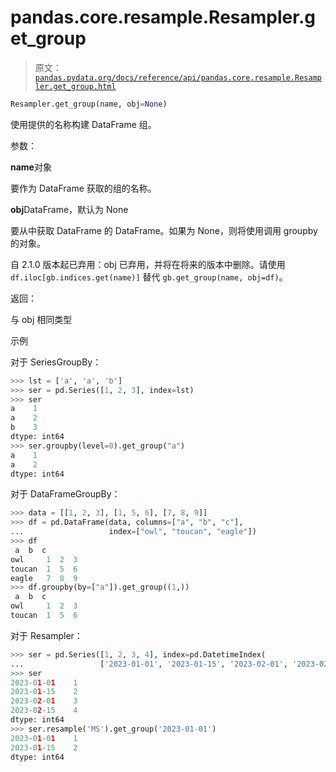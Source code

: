 # pandas.core.resample.Resampler.get_group

> 原文：[`pandas.pydata.org/docs/reference/api/pandas.core.resample.Resampler.get_group.html`](https://pandas.pydata.org/docs/reference/api/pandas.core.resample.Resampler.get_group.html)

```py
Resampler.get_group(name, obj=None)
```

使用提供的名称构建 DataFrame 组。

参数：

**name**对象

要作为 DataFrame 获取的组的名称。

**obj**DataFrame，默认为 None

要从中获取 DataFrame 的 DataFrame。如果为 None，则将使用调用 groupby 的对象。

自 2.1.0 版本起已弃用：obj 已弃用，并将在将来的版本中删除。请使用 `df.iloc[gb.indices.get(name)]` 替代 `gb.get_group(name, obj=df)`。

返回：

与 obj 相同类型

示例

对于 SeriesGroupBy：

```py
>>> lst = ['a', 'a', 'b']
>>> ser = pd.Series([1, 2, 3], index=lst)
>>> ser
a    1
a    2
b    3
dtype: int64
>>> ser.groupby(level=0).get_group("a")
a    1
a    2
dtype: int64 
```

对于 DataFrameGroupBy：

```py
>>> data = [[1, 2, 3], [1, 5, 6], [7, 8, 9]]
>>> df = pd.DataFrame(data, columns=["a", "b", "c"],
...                   index=["owl", "toucan", "eagle"])
>>> df
 a  b  c
owl     1  2  3
toucan  1  5  6
eagle   7  8  9
>>> df.groupby(by=["a"]).get_group((1,))
 a  b  c
owl     1  2  3
toucan  1  5  6 
```

对于 Resampler：

```py
>>> ser = pd.Series([1, 2, 3, 4], index=pd.DatetimeIndex(
...                 ['2023-01-01', '2023-01-15', '2023-02-01', '2023-02-15']))
>>> ser
2023-01-01    1
2023-01-15    2
2023-02-01    3
2023-02-15    4
dtype: int64
>>> ser.resample('MS').get_group('2023-01-01')
2023-01-01    1
2023-01-15    2
dtype: int64 
```
